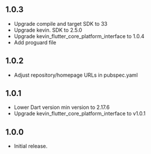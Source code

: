 ## 1.0.3

* Upgrade compile and target SDK to 33
* Upgrade kevin. SDK to 2.5.0
* Upgrade kevin_flutter_core_platform_interface to 1.0.4
* Add proguard file

## 1.0.2

* Adjust repository/homepage URLs in pubspec.yaml

## 1.0.1

* Lower Dart version min version to 2.17.6
* Upgrade kevin_flutter_core_platform_interface to v1.0.1

## 1.0.0

* Initial release.